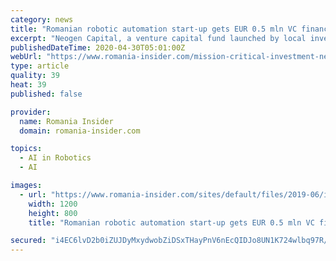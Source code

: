 ```yaml
---
category: news
title: "Romanian robotic automation start-up gets EUR 0.5 mln VC financing"
excerpt: "Neogen Capital, a venture capital fund launched by local investor Calin Fusu, has invested EUR 500,000 in Robotic Pro"
publishedDateTime: 2020-04-30T05:01:00Z
webUrl: "https://www.romania-insider.com/mission-critical-investment-neogen-apr-2020"
type: article
quality: 39
heat: 39
published: false

provider:
  name: Romania Insider
  domain: romania-insider.com

topics:
  - AI in Robotics
  - AI

images:
  - url: "https://www.romania-insider.com/sites/default/files/2019-06/innovation_money_-_shutterstock.jpg"
    width: 1200
    height: 800
    title: "Romanian robotic automation start-up gets EUR 0.5 mln VC financing"

secured: "i4EC6lvD2b0iZUJDyMxydwobZiDSxTHayPnV6nEcQIDJo8UN1K724wlbq97R/A3ElOPW9CcSL94TtwT8N/naR0lPBL9PD+dQk2Q5x6XGkpDv6XbhK2xfngSAVrXGo9AlAoGp0QLFecOZqL8q3Vt/AsCUl5Gn0Y+ClDuE85WrEtsXcUJVBO66LtPaa8cPpdmCihqep2So1cCQzfQZ/fXuKM3WI/W6w3nAYT3+5qv1S3tbptSnHEnGzEPPOVTjkaX3WLQG4DsUURlUk3+qv8TclezEjVYkFKVB5lsPDoqDD3ROuI/OfdsEOWp52v8Dhj8x;0rLLRO52KGi8xy8k4cSuNQ=="
---
```


